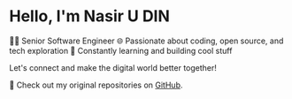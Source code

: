 # Hello, I'm Nasir U DIN

👨‍💻 Senior Software Engineer
🌐 Passionate about coding, open source, and tech exploration
🚀 Constantly learning and building cool stuff

Let's connect and make the digital world better together!

🔗 Check out my original repositories on [GitHub](https://github.com/naxir).
